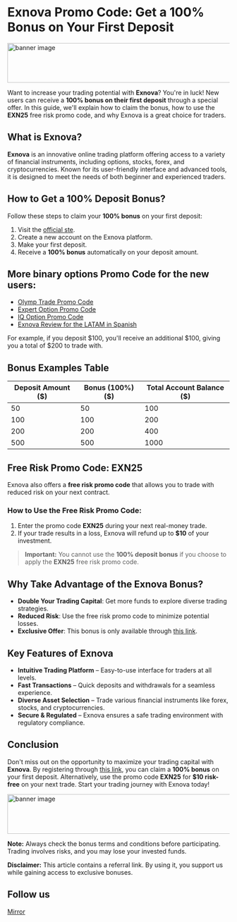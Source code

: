# Exnova Promo Code: Get a 100% Bonus on Your First Deposit

<a target="_blank" href="https://exnova.com/lp/start-trading/?aff=751494&aff_model=revenue&afftrack="><img alt="banner image" src="https://static.cdnaffs.com/files/storage/public/ck/12/6tpjgpjrcr7ghg40.jpg" width="728" height="90" /></a>

Want to increase your trading potential with **Exnova**? You're in luck! New users can receive a **100% bonus on their first deposit** through a special offer. In this guide, we'll explain how to claim the bonus, how to use the **EXN25** free risk promo code, and why Exnova is a great choice for traders.

## What is Exnova?

**Exnova** is an innovative online trading platform offering access to a variety of financial instruments, including options, stocks, forex, and cryptocurrencies. Known for its user-friendly interface and advanced tools, it is designed to meet the needs of both beginner and experienced traders.

## How to Get a 100% Deposit Bonus?

Follow these steps to claim your **100% bonus** on your first deposit:

1. Visit the [official ste]([https://r.shortlify.com/?prefid=1014038001&brand=Bgjcgw](https://exnova.com/lp/start-trading/?aff=751494&aff_model=revenue&afftrack=)).
2. Create a new account on the Exnova platform.
3. Make your first deposit.
4. Receive a **100% bonus** automatically on your deposit amount.

## More binary options Promo Code for the new users:
- [Olymp Trade Promo Code](https://github.com/Analyst-Reviewer/olymotrade-promocode)
- [Expert Option Promo Code](https://github.com/Analyst-Reviewer/expert-option-code/)
- [IQ Option Promo Code](https://github.com/Analyst-Reviewer/iq-option-promocode)
- [Exnova Review for the LATAM in Spanish](https://github.com/Analyst-Reviewer/Exnova-es-confiable)

For example, if you deposit $100, you'll receive an additional $100, giving you a total of $200 to trade with.

## Bonus Examples Table

| Deposit Amount ($) | Bonus (100%) ($) | Total Account Balance ($) |
|--------------------|------------------|----------------------------|
| 50                 | 50              | 100                        |
| 100                | 100             | 200                        |
| 200                | 200             | 400                        |
| 500                | 500             | 1000                       |

## Free Risk Promo Code: EXN25

Exnova also offers a **free risk promo code** that allows you to trade with reduced risk on your next contract.

### How to Use the Free Risk Promo Code:

1. Enter the promo code **EXN25** during your next real-money trade.
2. If your trade results in a loss, Exnova will refund up to **$10** of your investment.

> **Important:** You cannot use the **100% deposit bonus** if you choose to apply the **EXN25** free risk promo code.

## Why Take Advantage of the Exnova Bonus?

- **Double Your Trading Capital**: Get more funds to explore diverse trading strategies.
- **Reduced Risk**: Use the free risk promo code to minimize potential losses.
- **Exclusive Offer**: This bonus is only available through [this link]([https://r.shortlify.com/?prefid=1014038001&brand=Bgjcgw](https://exnova.com/lp/start-trading/?aff=751494&aff_model=revenue&afftrack=)).

## Key Features of Exnova

- **Intuitive Trading Platform** – Easy-to-use interface for traders at all levels.
- **Fast Transactions** – Quick deposits and withdrawals for a seamless experience.
- **Diverse Asset Selection** – Trade various financial instruments like forex, stocks, and cryptocurrencies.
- **Secure & Regulated** – Exnova ensures a safe trading environment with regulatory compliance.

## Conclusion

Don't miss out on the opportunity to maximize your trading capital with **Exnova**. By registering through [this link]([https://r.shortlify.com/?prefid=1014038001&brand=Bgjcgw](https://exnova.com/lp/start-trading/?aff=751494&aff_model=revenue&afftrack=)), you can claim a **100% bonus** on your first deposit. Alternatively, use the promo code **EXN25** for **$10 risk-free** on your next trade. Start your trading journey with Exnova today!

<a target="_blank" href="https://exnova.com/lp/start-trading/?aff=751494&aff_model=revenue&afftrack="><img alt="banner image" src="https://static.cdnaffs.com/files/storage/public/ck/12/6tpjgpjrcr7ghg40.jpg" width="728" height="90" /></a>

**Note:** Always check the bonus terms and conditions before participating. Trading involves risks, and you may lose your invested funds.

**Disclaimer:** This article contains a referral link. By using it, you support us while gaining access to exclusive bonuses.
## Follow us
[Mirror](https://mirror.xyz/0x80FCCE629e74dD107DE0a4050158385571b0667f)

